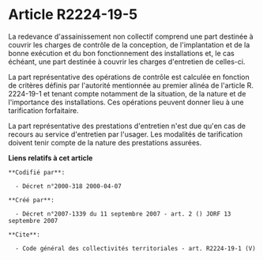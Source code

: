# Article R2224-19-5

La redevance d'assainissement non collectif comprend une part destinée à couvrir les charges de contrôle de la conception, de
l'implantation et de la bonne exécution et du bon fonctionnement des installations et, le cas échéant, une part destinée à
couvrir les charges d'entretien de celles-ci. 

La part représentative des opérations de contrôle est calculée en fonction de critères définis par l'autorité mentionnée au
premier alinéa de l'article R. 2224-19-1 et tenant compte notamment de la situation, de la nature et de l'importance des
installations. Ces opérations peuvent donner lieu à une tarification forfaitaire. 

La part représentative des prestations d'entretien n'est due qu'en cas de recours au service d'entretien par l'usager. Les
modalités de tarification doivent tenir compte de la nature des prestations assurées.

**Liens relatifs à cet article**

	**Codifié par**:

	  - Décret n°2000-318 2000-04-07

	**Créé par**:

	  - Décret n°2007-1339 du 11 septembre 2007 - art. 2 () JORF 13 septembre 2007

	**Cite**:

	  - Code général des collectivités territoriales - art. R2224-19-1 (V)

